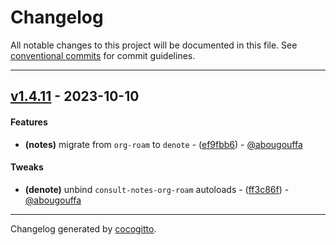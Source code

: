 # Changelog
All notable changes to this project will be documented in this file. See [conventional commits](https://www.conventionalcommits.org/) for commit guidelines.

- - -
## [v1.4.11](https://github.com/abougouffa/minemacs/compare/v1.4.10..v1.4.11) - 2023-10-10
#### Features
- **(notes)** migrate from `org-roam` to `denote` - ([ef9fbb6](https://github.com/abougouffa/minemacs/commit/ef9fbb6c1c5e9cc09373336cbbb863c957605d44)) - [@abougouffa](https://github.com/abougouffa)
#### Tweaks
- **(denote)** unbind `consult-notes-org-roam` autoloads - ([ff3c86f](https://github.com/abougouffa/minemacs/commit/ff3c86f0a9a4a6abdadfefac684be0bfe6f1cab7)) - [@abougouffa](https://github.com/abougouffa)

- - -

Changelog generated by [cocogitto](https://github.com/cocogitto/cocogitto).